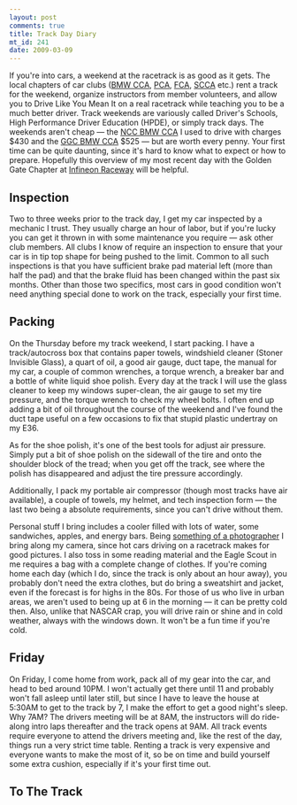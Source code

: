 ```yaml
--- 
layout: post
comments: true
title: Track Day Diary
mt_id: 241
date: 2009-03-09
---
```

If you're into cars, a weekend at the racetrack is as good as it gets.  The local chapters of car clubs ([BMW CCA](http://bmwcca.org), [PCA](http://pca.org), [FCA](http://ferrariclubofamerica.org), [SCCA](http://scca.org) etc.) rent a track for the weekend, organize instructors from member volunteers, and allow you to Drive Like You Mean It on a real racetrack while teaching you to be a much better driver.  Track weekends are variously called Driver's Schools, High Performance Driver Education (HPDE), or simply track days.  The weekends aren't cheap &#x2014; the [NCC BMW CCA](http://nccbmwcca.org) I used to drive with charges $430 and the [GGC BMW CCA](http://ggcbmwcca.org) $525 &#x2014; but are worth every penny.  Your first time can be quite daunting, since it's hard to know what to expect or how to prepare.  Hopefully this overview of my most recent day with the Golden Gate Chapter at [Infineon Raceway](http://en.wikipedia.org/wiki/Infineon_Raceway) will be helpful.

Inspection
---------
Two to three weeks prior to the track day, I get my car inspected by a mechanic I trust.  They usually charge an hour of labor, but if you're lucky you can get it thrown in with some maintenance you require &#x2014; ask other club members.  All clubs I know of require an inspection to ensure that your car is in tip top shape for being pushed to the limit.  Common to all such inspections is that you have sufficient brake pad material left (more than half the pad) and that the brake fluid has been changed within the past six months.  Other than those two specifics, most cars in good condition won't need anything special done to work on the track, especially your first time.

Packing
-------
On the Thursday before my track weekend, I start packing.  I have a track/autocross box that contains paper towels, windshield cleaner (Stoner Invisible Glass), a quart of oil, a good air gauge, duct tape, the manual for my car, a couple of common wrenches, a torque wrench, a breaker bar and a bottle of white liquid shoe polish.  Every day at the track I will use the glass cleaner to keep my windows super-clean, the air gauge to set my tire pressure, and the torque wrench to check my wheel bolts.  I often end up adding a bit of oil throughout the course of the weekend and I've found the duct tape useful on a few occasions to fix that stupid plastic undertray on my E36.

As for the shoe polish, it's one of the best tools for adjust air pressure.  Simply put a bit of shoe polish on the sidewall of the tire and onto the shoulder block of the tread; when you get off the track, see where the polish has disappeared and adjust the tire pressure accordingly.

Additionally, I pack my portable air compressor (though most tracks have air available), a couple of towels, my helmet, and tech inspection form &#x2014; the last two being a absolute requirements, since you can't drive without them.

Personal stuff I bring includes a cooler filled with lots of water, some sandwiches, apples, and energy bars.  Being [something of a photographer](http://flickr.com/photos/dinomite) I bring along my camera, since hot cars driving on a racetrack makes for good pictures.  I also toss in some reading material and the Eagle Scout in me requires a bag with a complete change of clothes.  If you're coming home each day (which I do, since the track is only about an hour away), you probably don't need the extra clothes, but do bring a sweatshirt and jacket, even if the forecast is for highs in the 80s.  For those of us who live in urban areas, we aren't used to being up at 6 in the morning &#x2014; it can be pretty cold then.  Also, unlike that NASCAR crap, you will drive rain or shine and in cold weather, always with the windows down.  It won't be a fun time if you're cold.

Friday
------
On Friday, I come home from work, pack all of my gear into the car, and head to bed around 10PM.  I won't actually get there until 11 and probably won't fall asleep until later still, but since I have to leave the house at 5:30AM to get to the track by 7, I make the effort to get a good night's sleep.  Why 7AM?  The drivers meeting will be at 8AM, the instructors will do ride-along intro laps thereafter and the track opens at 9AM.  All track events require everyone to attend the drivers meeting and, like the rest of the day, things run a very strict time table.  Renting a track is very expensive and everyone wants to make the most of it, so be on time and build yourself some extra cushion, especially if it's your first time out.

To The Track
--------

